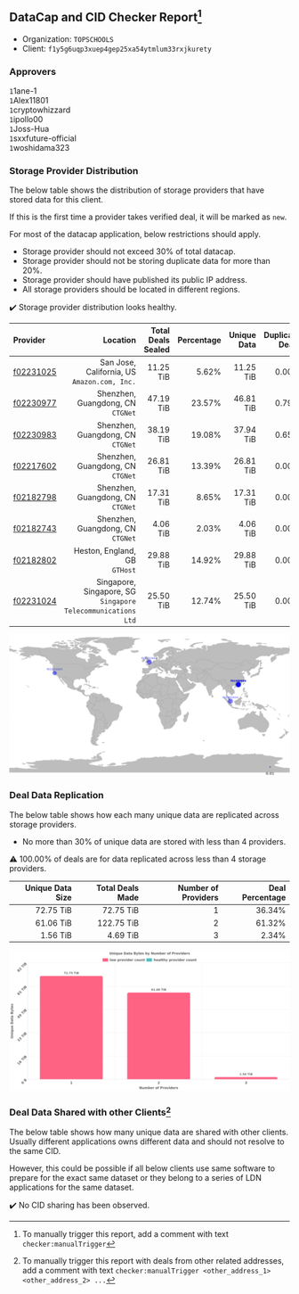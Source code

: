 ## DataCap and CID Checker Report[^1]
 - Organization: `TOPSCHOOLS `
 - Client: `f1y5g6uqp3xuep4gep25xa54ytmlum33rxjkurety`
### Approvers
`1`1ane-1<br/>`1`Alex11801<br/>`1`cryptowhizzard<br/>`1`ipollo00<br/>`1`Joss-Hua<br/>`1`sxxfuture-official<br/>`1`woshidama323

### Storage Provider Distribution
The below table shows the distribution of storage providers that have stored data for this client.

If this is the first time a provider takes verified deal, it will be marked as `new`.

For most of the datacap application, below restrictions should apply.
 - Storage provider should not exceed 30% of total datacap.
 - Storage provider should not be storing duplicate data for more than 20%.
 - Storage provider should have published its public IP address.
 - All storage providers should be located in different regions.

✔️ Storage provider distribution looks healthy.

| Provider                                              |                                                        Location | Total Deals Sealed | Percentage | Unique Data | Duplicate Deals |
| :---------------------------------------------------- | --------------------------------------------------------------: | -----------------: | ---------: | ----------: | --------------: |
| [f02231025](https://filfox.info/en/address/f02231025) |                 San Jose, California, US<br/>`Amazon.com, Inc.` |          11.25 TiB |      5.62% |   11.25 TiB |           0.00% |
| [f02230977](https://filfox.info/en/address/f02230977) |                            Shenzhen, Guangdong, CN<br/>`CTGNet` |          47.19 TiB |     23.57% |   46.81 TiB |           0.79% |
| [f02230983](https://filfox.info/en/address/f02230983) |                            Shenzhen, Guangdong, CN<br/>`CTGNet` |          38.19 TiB |     19.08% |   37.94 TiB |           0.65% |
| [f02217602](https://filfox.info/en/address/f02217602) |                            Shenzhen, Guangdong, CN<br/>`CTGNet` |          26.81 TiB |     13.39% |   26.81 TiB |           0.00% |
| [f02182798](https://filfox.info/en/address/f02182798) |                            Shenzhen, Guangdong, CN<br/>`CTGNet` |          17.31 TiB |      8.65% |   17.31 TiB |           0.00% |
| [f02182743](https://filfox.info/en/address/f02182743) |                            Shenzhen, Guangdong, CN<br/>`CTGNet` |           4.06 TiB |      2.03% |    4.06 TiB |           0.00% |
| [f02182802](https://filfox.info/en/address/f02182802) |                                Heston, England, GB<br/>`GTHost` |          29.88 TiB |     14.92% |   29.88 TiB |           0.00% |
| [f02231024](https://filfox.info/en/address/f02231024) | Singapore, Singapore, SG<br/>`Singapore Telecommunications Ltd` |          25.50 TiB |     12.74% |   25.50 TiB |           0.00% |

<img src="https://raw.githubusercontent.com/data-preservation-programs/filplus-checker-assets/main/filecoin-project/filecoin-plus-large-datasets/issues/1318/1690902512063.png"/>

### Deal Data Replication
The below table shows how each many unique data are replicated across storage providers.

- No more than 30% of unique data are stored with less than 4 providers.

⚠️ 100.00% of deals are for data replicated across less than 4 storage providers.

| Unique Data Size | Total Deals Made | Number of Providers | Deal Percentage |
| ---------------: | ---------------: | ------------------: | --------------: |
|        72.75 TiB |        72.75 TiB |                   1 |          36.34% |
|        61.06 TiB |       122.75 TiB |                   2 |          61.32% |
|         1.56 TiB |         4.69 TiB |                   3 |           2.34% |

<img src="https://raw.githubusercontent.com/data-preservation-programs/filplus-checker-assets/main/filecoin-project/filecoin-plus-large-datasets/issues/1318/1690902513492.png"/>

### Deal Data Shared with other Clients[^3]
The below table shows how many unique data are shared with other clients.
Usually different applications owns different data and should not resolve to the same CID.

However, this could be possible if all below clients use same software to prepare for the exact same dataset or they belong to a series of LDN applications for the same dataset.

✔️ No CID sharing has been observed.

[^1]: To manually trigger this report, add a comment with text `checker:manualTrigger`

[^2]: Deals from those addresses are combined into this report as they are specified with `checker:manualTrigger`

[^3]: To manually trigger this report with deals from other related addresses, add a comment with text `checker:manualTrigger <other_address_1> <other_address_2> ...`
